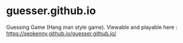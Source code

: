# guesser.github.io
Guessing Game (Hang man style game). Viewable and playable here : https://seokenny.github.io/guesser.github.io/
